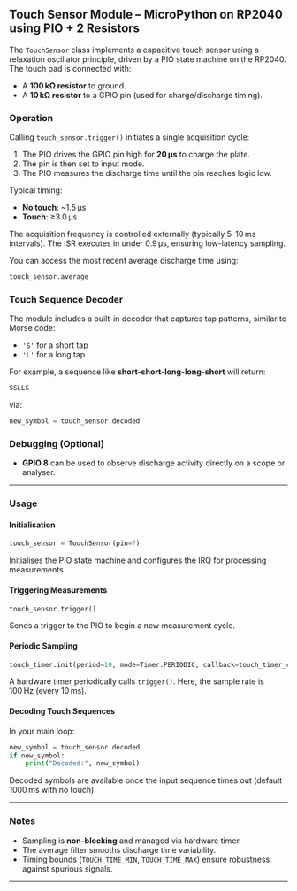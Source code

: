 ## Touch Sensor Module – MicroPython on RP2040 using PIO + 2 Resistors

The `TouchSensor` class implements a capacitive touch sensor using a relaxation oscillator principle, driven by a PIO state machine on the RP2040. The touch pad is connected with:

- A **100 kΩ resistor** to ground.
- A **10 kΩ resistor** to a GPIO pin (used for charge/discharge timing).

### Operation

Calling `touch_sensor.trigger()` initiates a single acquisition cycle:

1. The PIO drives the GPIO pin high for **20 µs** to charge the plate.
2. The pin is then set to input mode.
3. The PIO measures the discharge time until the pin reaches logic low.

Typical timing:
- **No touch**: ~1.5 µs
- **Touch**: ≥3.0 µs

The acquisition frequency is controlled externally (typically 5–10 ms intervals). The ISR executes in under 0.9 µs, ensuring low-latency sampling.

You can access the most recent average discharge time using:

```python
touch_sensor.average
```

### Touch Sequence Decoder

The module includes a built-in decoder that captures tap patterns, similar to Morse code:

- `'S'` for a short tap
- `'L'` for a long tap

For example, a sequence like **short-short-long-long-short** will return:

```python
SSLLS
```

via:

```python
new_symbol = touch_sensor.decoded
```

### Debugging (Optional)

- **GPIO 8** can be used to observe discharge activity directly on a scope or analyser.

---

### Usage

#### Initialisation

```python
touch_sensor = TouchSensor(pin=7)
```

Initialises the PIO state machine and configures the IRQ for processing measurements.

#### Triggering Measurements

```python
touch_sensor.trigger()
```

Sends a trigger to the PIO to begin a new measurement cycle.

#### Periodic Sampling

```python
touch_timer.init(period=10, mode=Timer.PERIODIC, callback=touch_timer_cb)
```

A hardware timer periodically calls `trigger()`. Here, the sample rate is 100 Hz (every 10 ms).

#### Decoding Touch Sequences

In your main loop:

```python
new_symbol = touch_sensor.decoded
if new_symbol:
    print("Decoded:", new_symbol)
```

Decoded symbols are available once the input sequence times out (default 1000 ms with no touch).

---

### Notes

- Sampling is **non-blocking** and managed via hardware timer.
- The average filter smooths discharge time variability.
- Timing bounds (`TOUCH_TIME_MIN`, `TOUCH_TIME_MAX`) ensure robustness against spurious signals.

---
